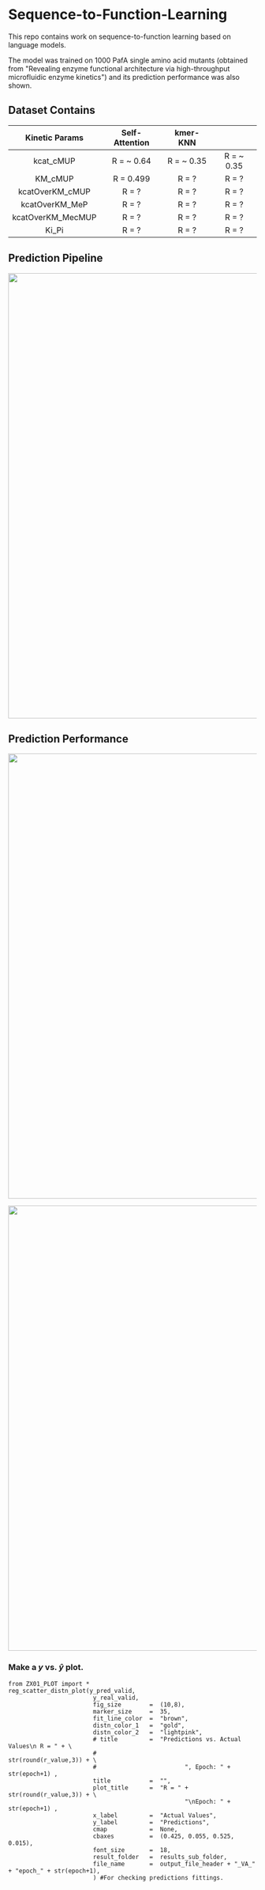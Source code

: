 # Sequence-to-Function-Learning

This repo contains work on sequence-to-function learning based on language models.

The model was trained on 1000 PafA single amino acid mutants (obtained from "Revealing enzyme functional architecture via high-throughput microfluidic enzyme kinetics") and its prediction performance was also shown. 

## Dataset Contains

| Kinetic Params       |  Self-Attention     |     kmer-KNN                       ||
|    :---:             |     :---:           |     :---:        |     :---:        |
| kcat_cMUP            |     R =  ~ 0.64     |     R =  ~ 0.35  |     R =  ~ 0.35  |
| KM_cMUP              |     R =  0.499      |     R =  ?       |     R =  ?       |
| kcatOverKM_cMUP      |     R =  ?          |     R =  ?       |     R =  ?       |
| kcatOverKM_MeP       |     R =  ?          |     R =  ?       |     R =  ?       |
| kcatOverKM_MecMUP    |     R =  ?          |     R =  ?       |     R =  ?       |
| Ki_Pi                |     R =  ?          |     R =  ?       |     R =  ?       |



## Prediction Pipeline
<p align="left">
  <img width="900"  src="https://user-images.githubusercontent.com/47986787/205684697-7675f4fc-f821-4218-aede-8979aaac8789.png">
</p>


## Prediction Performance
<p align="left">
  <img width="900"  src="https://user-images.githubusercontent.com/47986787/206294274-6d0d8726-3178-4010-9702-df343fbfa40d.png">
</p>

<p align="left">
  <img width="900"  src="https://user-images.githubusercontent.com/47986787/206298780-47417d07-9f0e-45e9-a421-f21638a900a8.png">
</p>


### Make a $y$ vs. $\hat{y}$ plot.
```
from ZX01_PLOT import *
reg_scatter_distn_plot(y_pred_valid,
                        y_real_valid,
                        fig_size        =  (10,8),
                        marker_size     =  35,
                        fit_line_color  =  "brown",
                        distn_color_1   =  "gold",
                        distn_color_2   =  "lightpink",
                        # title         =  "Predictions vs. Actual Values\n R = " + \
                        #                         str(round(r_value,3)) + \
                        #                         ", Epoch: " + str(epoch+1) ,
                        title           =  "",
                        plot_title      =  "R = " + str(round(r_value,3)) + \
                                                  "\nEpoch: " + str(epoch+1) ,
                        x_label         =  "Actual Values",
                        y_label         =  "Predictions",
                        cmap            =  None,
                        cbaxes          =  (0.425, 0.055, 0.525, 0.015),
                        font_size       =  18,
                        result_folder   =  results_sub_folder,
                        file_name       =  output_file_header + "_VA_" + "epoch_" + str(epoch+1),
                        ) #For checking predictions fittings.


```


